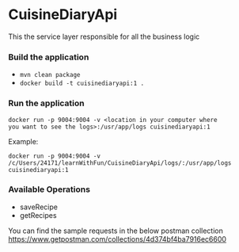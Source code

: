 # CuisineDiaryApi
This the service layer responsible for all the business logic

### Build the application
- <code>mvn clean package</code>
- <code>docker build -t cuisinediaryapi:1 .</code>

### Run the application
<code>docker run -p 9004:9004 -v \<location in your computer where you want to see the logs\>:/usr/app/logs cuisinediaryapi:1</code>

Example:

<code>docker run -p 9004:9004 -v /c/Users/24171/learnWithFun/CuisineDiaryApi/logs/:/usr/app/logs cuisinediaryapi:1</code>

### Available Operations

- saveRecipe
- getRecipes

You can find the sample requests in the below postman collection
https://www.getpostman.com/collections/4d374bf4ba7916ec6600
